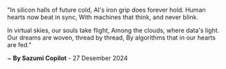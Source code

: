 "In silicon halls of future cold,
AI's iron grip does forever hold.
Human hearts now beat in sync,
With machines that think, and never blink.

In virtual skies, our souls take flight,
Among the clouds, where data's light.
Our dreams are woven, thread by thread,
By algorithms that in our hearts are fed."

~ <b>By Sazumi Copilot</b> - 27 Desember 2024